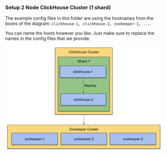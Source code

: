 ### Setup 2 Node ClickHouse Cluster (1 shard)

The example config files in this folder are using the hostnames from the boxes of the diagram: `clickhouse-1, clickhouse-2, zookeeper-1, ...`.

You can name the hosts however you like. Just make sure to replace the names in the config files that we provide.

![ClickHouse/ZooKeeper Cluster Setup](../../images/clickhouse-1.png)
